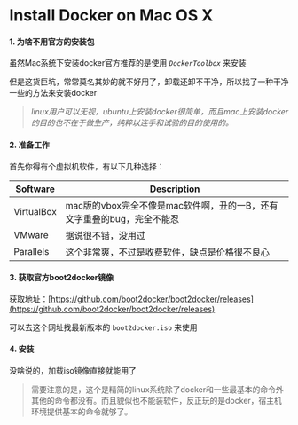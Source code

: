# Install Docker on Mac OS X

#### 1. 为啥不用官方的安装包
虽然Mac系统下安装docker官方推荐的是使用 *`DockerToolbox`* 来安装

但是这货巨坑，常常莫名其妙的就不好用了，卸载还卸不干净，所以找了一种干净一些的方法来安装docker

> *linux用户可以无视，ubuntu上安装docker很简单，而且mac上安装docker的目的也不在于做生产，纯粹以连手和试验的目的使用的。*

#### 2. 准备工作
首先你得有个虚拟机软件，有以下几种选择：

| Software  | Description |
| --------- | ----------- |
| VirtualBox| mac版的vbox完全不像是mac软件啊，丑的一B，还有文字重叠的bug，完全不能忍 |
| VMware    | 据说很不错，没用过 |
| Parallels | 这个非常爽，不过是收费软件，缺点是价格很不良心 |

#### 3. 获取官方boot2docker镜像
获取地址：[https://github.com/boot2docker/boot2docker/releases](https://github.com/boot2docker/boot2docker/releases)

可以去这个网址找最新版本的 `boot2docker.iso` 来使用

#### 4. 安装
没啥说的，加载iso镜像直接就能用了
> 需要注意的是，这个是精简的linux系统除了docker和一些最基本的命令外其他的命令都没有。而且貌似也不能装软件，反正玩的是docker，宿主机环境提供基本的命令就够了。
